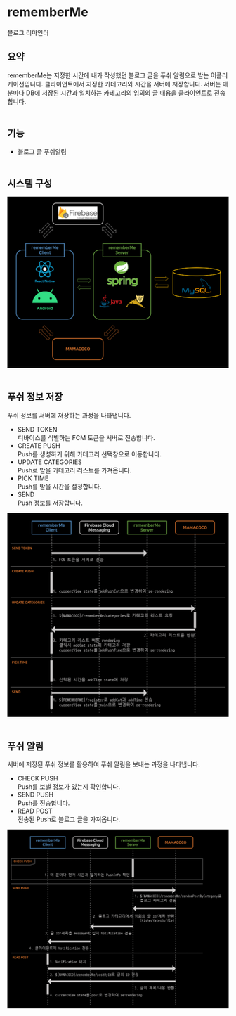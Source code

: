 # rememberMe
블로그 리마인더

## 요약
rememberMe는 지정한 시간에 내가 작성했던 블로그 글을 푸쉬 알림으로 받는 어플리케이션입니다. 클라이언트에서 지정한 카테고리와 시간을 서버에 저장합니다. 서버는 매 분마다 DB에 저장된 시간과 일치하는 카테고리의 임의의 글 내용을 클라이언트로 전송합니다.  
&nbsp;  

## 기능
- 블로그 글 푸쉬알림  
&nbsp;  

## 시스템 구성
<img src="/image/시스템 구성도.png">  
&nbsp;  

## 푸쉬 정보 저장
푸쉬 정보를 서버에 저장하는 과정을 나타냅니다.
- SEND TOKEN  
디바이스를 식별하는 FCM 토큰을 서버로 전송합니다.
- CREATE PUSH  
Push를 생성하기 위해 카테고리 선택창으로 이동합니다.
- UPDATE CATEGORIES  
Push로 받을 카테고리 리스트를 가져옵니다.
- PICK TIME  
Push를 받을 시간을 설정합니다.
- SEND  
Push 정보를 저장합니다.  
<img src="/image/푸쉬 정보 저장.png">  
&nbsp;  

## 푸쉬 알림
서버에 저장된 푸쉬 정보를 활용하여 푸쉬 알림을 보내는 과정을 나타냅니다.
- CHECK PUSH  
Push를 보낼 정보가 있는지 확인합니다.
- SEND PUSH  
Push를 전송합니다.
- READ POST  
전송된 Push로 블로그 글을 가져옵니다.  
<img src="/image/푸쉬 알림.png">  
&nbsp;  
